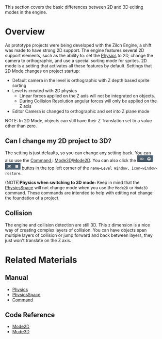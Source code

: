 This section covers the basic differences between 2D and 3D editing modes in the engine.

 # Overview
As prototype projects were being developed with the Zilch Engine, a shift was made to have strong 2D support. The engine features several 2D support elements, such as the ability to: set the [Physics](https://github.com/ZilchEngine/ZilchDocs/blob/master/zilch_editor_documentation/zilchmanual/physics.md) to 2D, change the camera to orthographic, and use a special sorting mode for sprites. 2D mode is a setting that activates all these features by default.
Settings that 2D Mode changes on project startup:
* Default camera in the level is orthographic with Z depth based sprite sorting
* Level is created with 2D physics
  * Linear forces applied on the Z axis will not be integrated on objects.
  * During Collision Resolution angular forces will only be applied on the Z axis
* Editor Camera is changed to orthographic and set into Z plane mode

NOTE: In 2D Mode, objects can still have their Z Translation set to a value other than zero.

 ## Can I change my 2D project to 3D?


The setting is just defaults, so you can change any setting back. You can also use the [Command ](https://github.com/ZilchEngine/ZilchDocs/blob/master/zilch_editor_documentation/zilchmanual/editor/editorcommands/commands.md) : [Mode3D](https://github.com/ZilchEngine/ZilchDocs/blob/master/code_reference/command_reference.md#mode3d)/[Mode2D](https://github.com/ZilchEngine/ZilchDocs/blob/master/code_reference/command_reference.md#mode2d). You can also click the ![image](https://raw.githubusercontent.com/ZilchEngine/ZilchFiles/master/doc_files/47018.png) ![image](https://raw.githubusercontent.com/ZilchEngine/ZilchFiles/master/doc_files/47020.png) buttos in the top left corner of the `name=Level Window, icon=window-restore`.

(NOTE)**Physics when switching to 3D mode:** Keep in mind that the  [PhysicsSpace](https://github.com/ZilchEngine/ZilchDocs/blob/master/zilch_editor_documentation/zilchmanual/physics/physicsspace.md)  will not change mode when you use the `Mode2D` or `Mode3D` command. These commands are intended to help with editing not change the foundation of a project.


 ## Collision
The engine and collision detection are still 3D. This z dimension is a nice way of creating complex layers of collision. You can have objects span multiple layers of collision or jump forward and back between layers, they just won't translate on the Z axis.

 # Related Materials
 ## Manual
- [Physics](https://github.com/ZilchEngine/ZilchDocs/blob/master/zilch_editor_documentation/zilchmanual/physics.md)
- [PhysicsSpace](https://github.com/ZilchEngine/ZilchDocs/blob/master/zilch_editor_documentation/zilchmanual/physics/physicsspace.md)
- [Command ](https://github.com/ZilchEngine/ZilchDocs/blob/master/zilch_editor_documentation/zilchmanual/editor/editorcommands/commands.md)
 ## Code Reference
- [Mode2D](https://github.com/ZilchEngine/ZilchDocs/blob/master/code_reference/command_reference.md#mode2d)
- [Mode3D](https://github.com/ZilchEngine/ZilchDocs/blob/master/code_reference/command_reference.md#mode3d) 

 